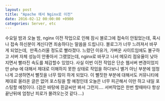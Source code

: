 ```yaml
---
layout: post
title: "Apache 에서 Nginx로 이전"
date: 2016-02-12 00:00:00 +0900
categories: Server, etc 
---
```



수요일 밤과 오늘 밤, nginx 이전 작업으로 인해 잠시 블로그에 접속이 안됬었는데, 혹시나 접속 하신분이 계신다면 죄송하다는 말씀을 드립니다. 블로그가 너무 느려져서 바꾸게 되었는데,  만족스러울 정도로 빨라졌다. 느렸던 이유가, 가벼운 사이트임에도 불구하고 서버 자체 성능이 안좋아서 그랬었는데, nginx로 바꾸고 나서 메모리 점유율이 낮아지면서 빨라진 속도를 체감할수 있었다. 사실 이번 이전 작업은 단순 웹서버 변경이었지만 php 에 대해서 제대로 이해하지 못한 상태로 작업을 하다보니 별거 아닌 부분에 엄청나게 고생하면서 뻘짓을 너무 많이 하게 되었다. 이 뻘짓한 부분에 대해서도 커뮤니티에 제대로 올라온 글은 없어 포스팅을 할 예정인데 오늘은 너무 피곤해서 이만 하고 내일 포스팅할 예정이다. (검은 바탕에 흰글씨만 봐서 그런지.... 서버작업은 한번 할때마다 항상 끝난뒤에 엄청난 피로가 몰려오는것 같다....)
